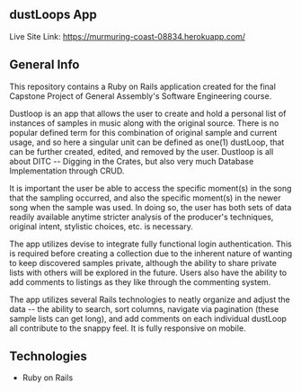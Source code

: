## dustLoops App

Live Site Link: https://murmuring-coast-08834.herokuapp.com/

## General Info

This repository contains a Ruby on Rails application created for the final Capstone Project of General Assembly's Software Engineering course. 

Dustloop is an app that allows the user to create and hold a personal list of instances of samples in music along with the original source. There is no popular defined term for this combination of original sample and current usage, and so here a singular unit can be defined as one(1) dustLoop, that can be further created, edited, and removed by the user. Dustloop is all about DITC -- Digging in the Crates, but also very much Database Implementation through CRUD. 

It is important the user be able to access the specific moment(s) in the song that the sampling occurred, and also the specific moment(s) in the newer song when the sample was used. In doing so, the user has both sets of data readily available anytime stricter analysis of the producer's techniques, original intent, stylistic choices, etc. is necessary.

The app utilizes devise to integrate fully functional login authentication. This is required before creating a collection due to the inherent nature of wanting to keep discovered samples private, although the ability to share private lists with others will be explored in the future. Users also have the ability to add comments to listings as they like through the commenting system.

The app utilizes several Rails technologies to neatly organize and adjust the data -- the ability to search, sort columns, navigate via pagination (these sample lists can get long), and add comments on each individual dustLoop all contribute to the snappy feel. It is fully responsive on mobile.

## Technologies
- Ruby on Rails